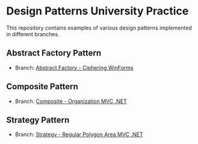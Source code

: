 # Design Patterns University Practice

This repository contains examples of various design patterns implemented in different branches.

## Abstract Factory Pattern
- Branch: [Abstract Factory - Ciphering WinForms](https://github.com/luiqor/design_patterns_uni_practice/tree/abstarct-factory-ciphering-winforms)

## Composite Pattern
- Branch: [Composite - Organization MVC .NET](https://github.com/luiqor/design_patterns_uni_practice/tree/composite-organization-mvc-dotnet)

## Strategy Pattern
- Branch: [Strategy - Regular Polygon Area MVC .NET](https://github.com/luiqor/design_patterns_uni_practice/tree/strategy-regular-polygon-area-mvc-dotnet)

